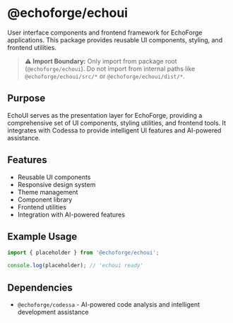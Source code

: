 # @echoforge/echoui

User interface components and frontend framework for EchoForge applications. This package provides reusable UI components, styling, and frontend utilities.

> **⚠️ Import Boundary:** Only import from package root (`@echoforge/echoui`). Do not import from internal paths like `@echoforge/echoui/src/*` or `@echoforge/echoui/dist/*`.

## Purpose

EchoUI serves as the presentation layer for EchoForge, providing a comprehensive set of UI components, styling utilities, and frontend tools. It integrates with Codessa to provide intelligent UI features and AI-powered assistance.

## Features

- Reusable UI components
- Responsive design system
- Theme management
- Component library
- Frontend utilities
- Integration with AI-powered features

## Example Usage

```typescript
import { placeholder } from '@echoforge/echoui';

console.log(placeholder); // 'echoui ready'
```

## Dependencies

- `@echoforge/codessa` - AI-powered code analysis and intelligent development assistance
